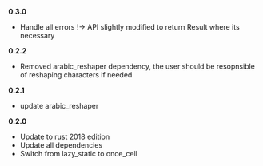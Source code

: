 **0.3.0**
- Handle all errors !-> API slightly modified to return Result where its necessary

**0.2.2**
- Removed arabic_reshaper dependency, the user should be resopnsible of reshaping characters if needed

**0.2.1**
- update arabic_reshaper

**0.2.0**
- Update to rust 2018 edition
- Update all dependencies
- Switch from lazy_static to once_cell
